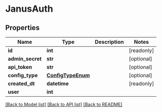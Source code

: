 # JanusAuth


## Properties
Name | Type | Description | Notes
------------ | ------------- | ------------- | -------------
**id** | **int** |  | [readonly] 
**admin_secret** | **str** |  | [optional] 
**api_token** | **str** |  | [optional] 
**config_type** | [**ConfigTypeEnum**](ConfigTypeEnum.md) |  | [optional] 
**created_dt** | **datetime** |  | [readonly] 
**user** | **int** |  | 

[[Back to Model list]](../README.md#documentation-for-models) [[Back to API list]](../README.md#documentation-for-api-endpoints) [[Back to README]](../README.md)


